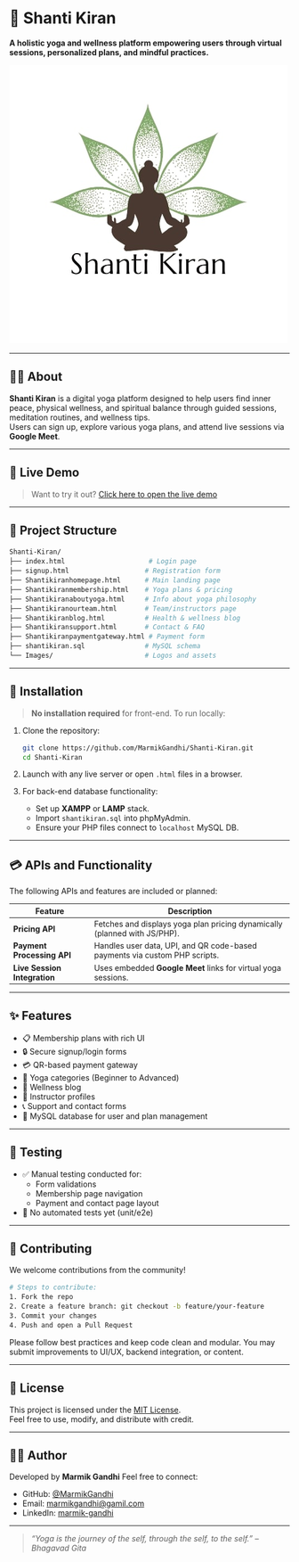
# 🌿 Shanti Kiran

**A holistic yoga and wellness platform empowering users through virtual sessions, personalized plans, and mindful practices.**

![Shanti Kiran Logo](images/shantikiranlogo.jpg)

---

## 🧘‍♀️ About

**Shanti Kiran** is a digital yoga platform designed to help users find inner peace, physical wellness, and spiritual balance through guided sessions, meditation routines, and wellness tips.  
Users can sign up, explore various yoga plans, and attend live sessions via **Google Meet**.

---

## 🚀 Live Demo

> Want to try it out? [Click here to open the live demo](https://shanti-kiran-marmik.netlify.app/)

---

## 📂 Project Structure

```bash
Shanti-Kiran/
├── index.html                     # Login page
├── signup.html                   # Registration form
├── Shantikiranhomepage.html      # Main landing page
├── Shantikiranmembership.html    # Yoga plans & pricing
├── Shantikiranaboutyoga.html     # Info about yoga philosophy
├── Shantikiranourteam.html       # Team/instructors page
├── Shantikiranblog.html          # Health & wellness blog
├── Shantikiransupport.html       # Contact & FAQ
├── Shantikiranpaymentgateway.html # Payment form
├── shantikiran.sql               # MySQL schema
└── Images/                       # Logos and assets
```

---

## 🔧 Installation

> **No installation required** for front-end. To run locally:

1. Clone the repository:
   ```bash
   git clone https://github.com/MarmikGandhi/Shanti-Kiran.git
   cd Shanti-Kiran
   ```

2. Launch with any live server or open `.html` files in a browser.

3. For back-end database functionality:
   - Set up **XAMPP** or **LAMP** stack.
   - Import `shantikiran.sql` into phpMyAdmin.
   - Ensure your PHP files connect to `localhost` MySQL DB.

---

## 💳 APIs and Functionality

The following APIs and features are included or planned:

| Feature                  | Description                                                                 |
|--------------------------|-----------------------------------------------------------------------------|
| **Pricing API**          | Fetches and displays yoga plan pricing dynamically (planned with JS/PHP).  |
| **Payment Processing API** | Handles user data, UPI, and QR code-based payments via custom PHP scripts. |
| **Live Session Integration** | Uses embedded **Google Meet** links for virtual yoga sessions.             |

---

## ✨ Features

- 📋 Membership plans with rich UI
- 🔒 Secure signup/login forms
- 💳 QR-based payment gateway
- 🧘 Yoga categories (Beginner to Advanced)
- 📰 Wellness blog
- 👥 Instructor profiles
- 📞 Support and contact forms
- 📁 MySQL database for user and plan management

---

## 🧪 Testing

- ✅ Manual testing conducted for:
  - Form validations
  - Membership page navigation
  - Payment and contact page layout
- 🚫 No automated tests yet (unit/e2e)

---

## 🤝 Contributing

We welcome contributions from the community!

```bash
# Steps to contribute:
1. Fork the repo
2. Create a feature branch: git checkout -b feature/your-feature
3. Commit your changes
4. Push and open a Pull Request
```

Please follow best practices and keep code clean and modular. You may submit improvements to UI/UX, backend integration, or content.

---

## 🪪 License

This project is licensed under the [MIT License](LICENSE).  
Feel free to use, modify, and distribute with credit.

---

## 🙋‍♀️ Author

Developed by **Marmik Gandhi** Feel free to connect:   
- GitHub: [@MarmikGandhi](https://github.com/MarmikGandhi)
- Email: [marmikgandhi@gamil.com](mailto:marmikgandhi@gamil.com)
- LinkedIn: [marmik-gandhi](https://www.linkedin.com/in/marmik-gandhi-006a55323/)
---

> *“Yoga is the journey of the self, through the self, to the self.”* – _Bhagavad Gita_
